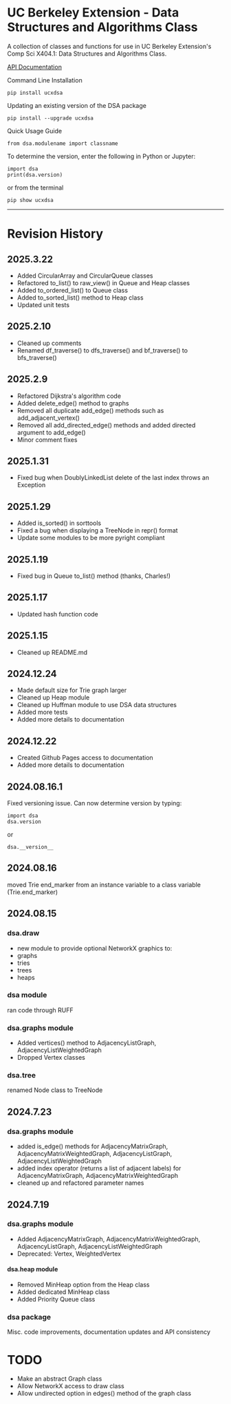 # UC Berkeley Extension - Data Structures and Algorithms Class 

A collection of classes and functions for use in UC Berkeley Extension's Comp Sci X404.1: Data Structures and Algorithms Class.

[API Documentation](https://ucxinstructor.github.io/dsa_package/src/html/dsa/)


Command Line Installation
```
pip install ucxdsa
```

Updating an existing version of the DSA package

```
pip install --upgrade ucxdsa
```

Quick Usage Guide

```
from dsa.modulename import classname
```

To determine the version, enter the following in Python or Jupyter:

```
import dsa
print(dsa.version)
``` 
or from the terminal
```
pip show ucxdsa
```

***
# Revision History
## 2025.3.22
* Added CircularArray and CircularQueue classes
* Refactored to_list() to raw_view() in Queue and Heap classes
* Added to_ordered_list() to Queue class
* Added to_sorted_list() method to Heap class
* Updated unit tests


## 2025.2.10
* Cleaned up comments
* Renamed df_traverse() to dfs_traverse() and bf_traverse() to bfs_traverse() 

## 2025.2.9
* Refactored Dijkstra's algorithm code
* Added delete_edge() method to graphs
* Removed all duplicate add_edge() methods such as add_adjacent_vertex()
* Removed all add_directed_edge() methods and added directed argument to add_edge()
* Minor comment fixes

## 2025.1.31
* Fixed bug when DoublyLinkedList delete of the last index throws an Exception 

## 2025.1.29
* Added is_sorted() in sorttools
* Fixed a bug when displaying a TreeNode in repr() format
* Update some modules to be more pyright compliant

## 2025.1.19
* Fixed bug in Queue to_list() method (thanks, Charles!)

## 2025.1.17
* Updated hash function code

## 2025.1.15
* Cleaned up README.md

## 2024.12.24
* Made default size for Trie graph larger
* Cleaned up Heap module
* Cleaned up Huffman module to use DSA data structures
* Added more tests
* Added more details to documentation

## 2024.12.22
* Created Github Pages access to documentation
* Added more details to documentation

## 2024.08.16.1
Fixed versioning issue. Can now determine version by typing:
```
import dsa
dsa.version
```
or

```
dsa.__version__
```
## 2024.08.16
moved Trie end_marker from an instance variable to a class variable (Trie.end_marker)

## 2024.08.15
### dsa.draw
* new module to provide optional NetworkX graphics to:
* graphs
* tries
* trees
* heaps

### dsa module
ran code through RUFF

### dsa.graphs module
* Added vertices() method to AdjacencyListGraph, AdjacencyListWeightedGraph
* Dropped Vertex classes

### dsa.tree
renamed Node class to TreeNode

## 2024.7.23
### dsa.graphs module
* added is_edge() methods for AdjacencyMatrixGraph, AdjacencyMatrixWeightedGraph, AdjacencyListGraph, AdjacencyListWeightedGraph
* added index operator (returns a list of adjacent labels) for AdjacencyMatrixGraph, AdjacencyMatrixWeightedGraph
* cleaned up and refactored parameter names

## 2024.7.19
### dsa.graphs module
* Added AdjacencyMatrixGraph, AdjacencyMatrixWeightedGraph, AdjacencyListGraph, AdjacencyListWeightedGraph
* Deprecated: Vertex, WeightedVertex

#### dsa.heap module
* Removed MinHeap option from the Heap class
* Added dedicated MinHeap class
* Added Priority Queue class

### dsa package
Misc. code improvements, documentation updates and API consistency

# TODO
* Make an abstract Graph class
* Allow NetworkX access to draw class
* Allow undirected option in edges() method of the graph class
